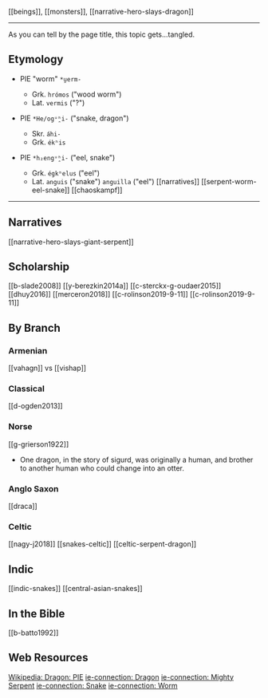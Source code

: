 [[beings]], [[monsters]], [[narrative-hero-slays-dragon]]

---

As you can tell by the page title, this topic gets...tangled.

## Etymology

- PIE "worm" `*u̯erm-`
	- Grk. `hrómos` ("wood worm")
	- Lat. `vermis` ("?")
	
- PIE `*He/ogᵘ̯ʰi-` ("snake, dragon")
	- Skr. `áhi-`
	- Grk. `ékʰis`

- PIE `*h₂engᵘ̯ʰi-` ("eel, snake")
	- Grk. `égkʰelus` ("eel")
	- Lat. `anguis` ("snake") `anguilla` ("eel")
[[narratives]]
[[serpent-worm-eel-snake]]
[[chaoskampf]]

---

## Narratives
[[narrative-hero-slays-giant-serpent]]


## Scholarship
[[b-slade2008]]
[[y-berezkin2014a]]
[[c-sterckx-g-oudaer2015]]
[[dhuy2016]]
[[merceron2018]]
[[c-rolinson2019-9-11]]
[[c-rolinson2019-9-11]]

## By Branch
### Armenian
[[vahagn]] vs [[vishap]]

### Classical
[[d-ogden2013]]

### Norse
[[g-grierson1922]]
- One dragon, in the story of sigurd, was originally a human, and brother to another human who could change into an otter.

### Anglo Saxon
[[draca]]

### Celtic
[[nagy-j2018]]
[[snakes-celtic]]
[[celtic-serpent-dragon]]

## Indic
[[indic-snakes]]
[[central-asian-snakes]]

## In the Bible
[[b-batto1992]]


## Web Resources
[Wikipedia: Dragon: PIE](https://en.wikipedia.org/wiki/Dragon#Proto-Indo-European)
[ie-connection: Dragon](https://www.indo-european-connection.com/religion/creatures/dragon)
[ie-connection: Mighty Serpent](https://www.indo-european-connection.com/religion/creatures/mighty-serpent)
[ie-connection: Snake](https://www.indo-european-connection.com/words/snake)
[ie-connection: Worm](https://www.indo-european-connection.com/words/worm)